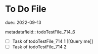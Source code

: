 # To Do File

due:: 2022-09-13

metadatafield:: todoTestFile_714\_6

- [ ] Task of todoTestFile_714 1 [[Query me]]
- [ ] Task of todoTestFile_714 2
